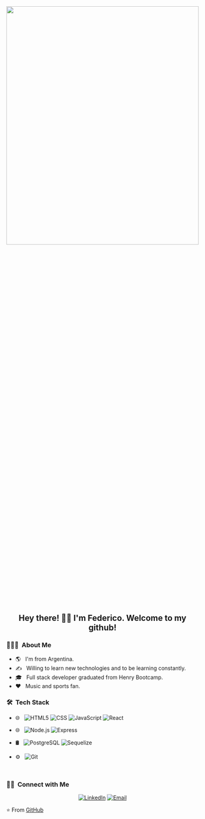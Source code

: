 <img width="100%" height="40%" src="https://elioestudio.com/wp-content/uploads/2019/09/Dia-del-programador-845x321.jpg">

<h2 align="center"> Hey there! 🙋‍♂️ I'm Federico. Welcome to my github! </h2>


<h3> 👨🏻‍💻 &nbsp;About Me </h3>

- 🌎 &nbsp; I'm from Argentina.
- ✍️ &nbsp; Willing to learn new technologies and to be learning constantly.
- 🎓 &nbsp; Full stack developer graduated from Henry Bootcamp.
- :heart: &nbsp; Music and sports fan.

<h3> 🛠 &nbsp;Tech Stack</h3>

- 🌐 &nbsp; 
  ![HTML5](https://img.shields.io/badge/-HTML5-333333?style=flat&logo=HTML5)
  ![CSS](https://img.shields.io/badge/-CSS-333333?style=flat&logo=CSS3&logoColor=1572B6)
  ![JavaScript](https://img.shields.io/badge/-JavaScript-333333?style=flat&logo=javascript)
  ![React](https://img.shields.io/badge/-React-333333?style=flat&logo=react)
  
 - 🌐 &nbsp;
  ![Node.js](https://img.shields.io/badge/-Node.js-333333?style=flat&logo=node.js)
  ![Express](https://img.shields.io/badge/-Express-333333?style=flat&logo=Express)
  
- 🛢 &nbsp;
  ![PostgreSQL](https://img.shields.io/badge/-PostgreSQL-333333?style=flat&logo=PostgreSQL)
  ![Sequelize](https://img.shields.io/badge/-Sequelize-333333?style=flat&logo=Sequelize)
- ⚙️ &nbsp;
  ![Git](https://img.shields.io/badge/-Git-333333?style=flat&logo=git)

<br/>


<h3> 🤝🏻 &nbsp;Connect with Me </h3>

<p align="center">
<a href="https://www.linkedin.com/in/federico-siri/"><img alt="LinkedIn" src="https://img.shields.io/badge/LinkedIn-Federico%20Siri%20-blue?style=flat-square&logo=linkedin"></a>
<a href="mailto:federicosiri9@gmail.com"><img alt="Email" src="https://img.shields.io/badge/Email-federicosiri9@gmail.com-blue?style=flat-square&logo=gmail"></a>
</p>

⭐️ From [GitHub](https://github.com/fedesiri)
